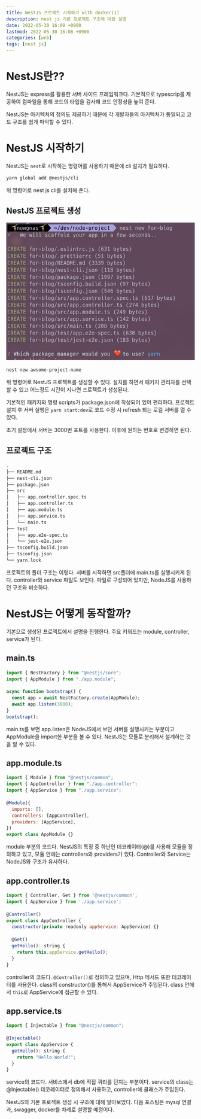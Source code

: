 ```yaml
---
title: NestJS 프로젝트 시작하기 with docker(1)
description: nest js 기본 프로젝트 구조에 대한 설명
date: 2022-05-30 16:08 +0900
lastmod: 2022-05-30 16:08 +0900
categories: [web]
tags: [nest js]
---
```


# NestJS란??

NestJS는 express를 활용한 서버 사이드 프레임워크다. 기본적으로 typescrip를 제공하여 컴파일을 통해 코드의 타입을 검사해 코드 안정성을 높여 준다.

NestJS는 아키텍처의 정의도 제공하기 때문에 각 개발자들의 아키텍처가 통일되고 코드 구조를 쉽게 파악할 수 있다.

# NestJS 시작하기

NestJS는 `nest`로 시작하는 명령어를 사용하기 때문에 cli 설치가 필요하다.

```bash
yarn global add @nestjs/cli
```

위 명령어로 nest js cli를 설치해 준다.

## NestJS 프로젝트 생성

![스크린샷 2022-05-30 오후 3.31.41.png](/assets/posting/backend/nest1/pic1.png)

```bash
nest new awsome-project-name
```

위 명령어로 NestJS 프로젝트를 생성할 수 있다. 설치를 하면서 패키지 관리자를 선택할 수 있고 어느정도 시간이 지나면 프로젝트가 생성된다.

기본적인 패키지와 명령 scripts가 package.json에 작성되어 있어 편리하다. 프로젝트 설치 후 서버 실행은 `yarn start:dev`로 코드 수정 시 refresh 되는 로컬 서버를 열 수 있다.

초기 설정에서 서버는 3000번 포트를 사용한다. 이후에 원하는 번호로 변경하면 된다.

## 프로젝트 구조

```bash
.
├── README.md
├── nest-cli.json
├── package.json
├── src
│   ├── app.controller.spec.ts
│   ├── app.controller.ts
│   ├── app.module.ts
│   ├── app.service.ts
│   └── main.ts
├── test
│   ├── app.e2e-spec.ts
│   └── jest-e2e.json
├── tsconfig.build.json
├── tsconfig.json
└── yarn.lock
```

프로젝트의 폴더 구조는 이렇다. 서버를 시작하면 src폴더에 main.ts를 실행시키게 된다. controller와 service 파일도 보인다. 파일로 구성되어 있지만, NodeJS를 사용하던 구조와 비슷하다.

# NestJS는 어떻게 동작할까?

기본으로 생성된 프로젝트에서 설명을 진행한다. 주요 키워드는 module, controller, service가 된다.

## main.ts

```jsx
import { NestFactory } from "@nestjs/core";
import { AppModule } from "./app.module";

async function bootstrap() {
  const app = await NestFactory.create(AppModule);
  await app.listen(3000);
}
bootstrap();
```

main.ts를 보면 app.listen은 NodeJS에서 보던 서버를 실행시키는 부분이고 AppModule을 import한 부분을 볼 수 있다. NestJS는 모듈로 분리해서 설계하는 것을 알 수 있다.

## app.module.ts

```jsx
import { Module } from "@nestjs/common";
import { AppController } from "./app.controller";
import { AppService } from "./app.service";

@Module({
  imports: [],
  controllers: [AppController],
  providers: [AppService],
})
export class AppModule {}
```

module 부분의 코드다. NestJS의 특징 중 하난인 데코레이터(@)를 사용해 모듈을 정의하고 있고, 모듈 안에는 controllers와 providers가 있다. Controller와 Service는 NodeJS와 구조가 유사하다.

## app.controller.ts

```jsx
import { Controller, Get } from '@nestjs/common';
import { AppService } from './app.service';

@Controller()
export class AppController {
  constructor(private readonly appService: AppService) {}

  @Get()
  getHello(): string {
    return this.appService.getHello();
  }
}
```

controller의 코드다. `@Controller()`로 정의하고 있으며, Http 메서드 또한 데코레이터를 사용한다. class의 constructor()를 통해서 AppService가 주입된다. class 안에서 `this`로 AppService에 접근할 수 있다.

## app.service.ts

```jsx
import { Injectable } from "@nestjs/common";

@Injectable()
export class AppService {
  getHello(): string {
    return "Hello World!";
  }
}
```

service의 코드다. 서비스에서 db에 직접 쿼리를 던지는 부분이다. service의 class는 @Injectable() 데코레이터로 정의해서 사용하고, controller에 클래스가 주입된다.

NestJS의 기본 프로젝트 생성 시 구조에 대해 알아보았다. 다음 포스팅은 mysql 연결과, swagger, docker를 차례로 설명할 예정이다.
